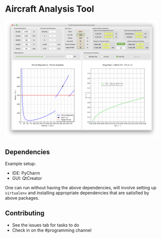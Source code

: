# Aircraft Analysis Tool
![app-image.png](docs/img/app.png)

## Dependencies
Example setup:
- IDE: PyCharm
- GUI: QtCreator

One can run without having the above dependencies, will involve setting up `virtualenv` and installing appropriate dependencies that are satisfied by above packages.

## Contributing
- See the issues tab for tasks to do
- Check in on the #programming channel
